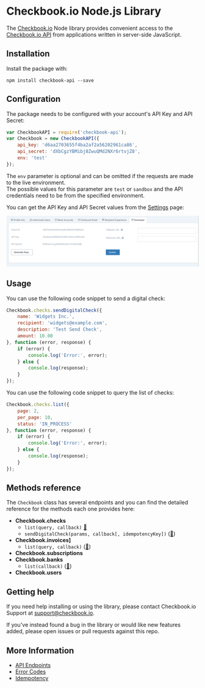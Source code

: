 # Checkbook.io Node.js Library

The [Checkbook.io](https://checkbook.io/) Node library provides convenient access to the [Checkbook.io API](https://checkbook.io/docs/api) from
applications written in server-side JavaScript.

## Installation

Install the package with:

    npm install checkbook-api --save
    
## Configuration

The package needs to be configured with your account's API Key and API Secret:

``` js
var CheckbookAPI = require('checkbook-api');
var Checkbook = new CheckbookAPI({
	api_key: 'd6aa2703655f4ba2af2a56202961ca86',
	api_secret: 'dXbCgzYBMibj8ZwuQMd2NXr6rtvjZ8',
	env: 'test'
});
```
    
The ```env``` parameter is optional and can be omitted if the requests are made to the live environment.  
The possible values for this parameter are ```test``` or ```sandbox``` and the API credentials need to be from the specified environment.
    
You can get the API Key and API Secret values from the [Settings](https://checkbook.io/account/settings) page:

![API Key and API Secret](docs/API_Keys.png)

## Usage

You can use the following code snippet to send a digital check:

``` js
Checkbook.checks.sendDigitalCheck({
    name: 'Widgets Inc.',
    recipient: 'widgets@example.com',
    description: 'Test Send Check',
    amount: 10.00
}, function (error, response) {
    if (error) {
        console.log('Error:', error);
    } else {
        console.log(response);
    }
});
```

You can use the following code snippet to query the list of checks:

``` js
Checkbook.checks.list({
    page: 2,
    per_page: 10,
    status: 'IN_PROCESS'
}, function (error, response) {
    if (error) {
        console.log('Error:', error);
    } else {
        console.log(response);
    }
});
```

## Methods reference

The ```Checkbook``` class has several endpoints and you can find the detailed reference for the methods each one provides here:

 * __Checkbook.checks__
 	* ```list(query, callback)``` [:book:](https://checkbook.io/docs/api#get--v3-check)
 	* ```sendDigitalCheck(params, callback[, idempotencyKey])``` ([:book:](https://checkbook.io/docs/api#post--v3-check-digital))
 * __Checkbook.invoices]__
 	* ```list(query, callback)``` ([:book:](https://checkbook.io/docs/api#get--v3-invoice))
 * __Checkbook.subscriptions__
 * __Checkbook.banks__
 	* ```list(callback)``` ([:book:](https://checkbook.io/docs/api#get--v3-bank))
 * __Checkbook.users__
 

## Getting help

If you need help installing or using the library, please contact Checkbook.io Support at support@checkbook.io.  

If you've instead found a bug in the library or would like new features added, please open issues or pull requests against this repo.

## More Information

 * [API Endpoints](https://checkbook.io/docs/api#document-api_endpoints)
 * [Error Codes](https://checkbook.io/docs/api#document-error_codes)
 * [Idempotency](https://checkbook.io/docs/api#document-idempotent_requests)
    
    